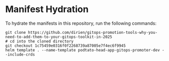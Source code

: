 # Manifest Hydration

To hydrate the manifests in this repository, run the following commands:

```shell
git clone https://github.com/dirien/gitops-promotion-tools-why-you-need-to-add-them-to-your-gitops-toolkit-in-2025
# cd into the cloned directory
git checkout 1c75459e0316f0f2268739a87005e7f4ec6f9945
helm template . --name-template podtato-head-app-gitops-promoter-dev --include-crds
```

